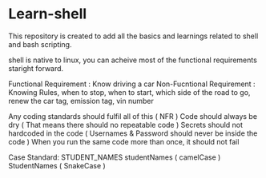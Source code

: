 # Learn-shell
This repository is created to add all the basics and learnings related to shell and bash scripting.

shell is native to linux, you can acheive most of the functional requirements staright forward.

Functional Requirement : Know driving a car Non-Fucntional Requirement : Knowing Rules, when to stop, when to start, which side of the road to go, renew the car tag, emission tag, vin number

Any coding standards should fulfil all of this ( NFR )
Code should always be dry ( That means there should no repeatable code )
Secrets should not hardcoded in the code ( Usernames & Password should never be inside the code )
When you run the same code more than once, it should not fail


Case Standard:
STUDENT_NAMES
studentNames ( camelCase )
StudentNames ( SnakeCase )